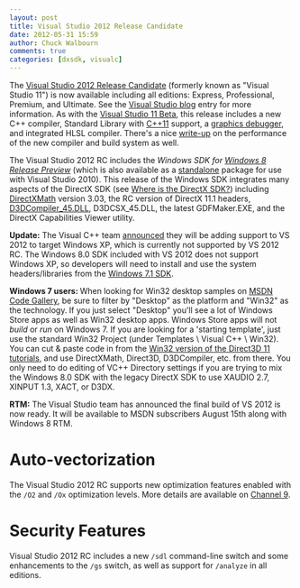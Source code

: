 ```yaml
---
layout: post
title: Visual Studio 2012 Release Candidate
date: 2012-05-31 15:59
author: Chuck Walbourn
comments: true
categories: [dxsdk, visualc]
---
```

The <a href="http://www.microsoft.com/visualstudio/11/en-us/downloads">Visual Studio 2012 Release Candidate</a> (formerly known as "Visual Studio 11") is now available including all editions: Express, Professional, Premium, and Ultimate. See the <a href="http://blogs.msdn.com/b/jasonz/archive/2012/05/31/announcing-the-release-candidate-rc-of-visual-studio-2012-and-net-framework-4-5.aspx">Visual Studio blog</a> entry for more information. As with the <a href="https://walbourn.github.io/visual-studio-11-beta/">Visual Studio 11 Beta</a>, this release includes a new C++ compiler, Standard Library with <a href="https://devblogs.microsoft.com/cppblog/c11-features-in-visual-c-11/">C++11</a> support, a <a href="https://devblogs.microsoft.com/cppblog/game-debugging-in-visual-studio-11/">graphics debugger</a>, and integrated HLSL compiler. There's a nice <a href="https://devblogs.microsoft.com/cppblog/c-build-throughput-visual-studio-11-pre-release-compared-to-visual-studio-2010-sp1/">write-up</a> on the performance of the new compiler and build system as well.
<!--more-->

The Visual Studio 2012 RC includes the <i>Windows SDK for <a href="https://walbourn.github.io/windows-8-release-preview-and-gdfs/">Windows 8 Release Preview</a></i> (which is also available as a <a href="https://developer.microsoft.com/en-us/windows/downloads/sdk-archive">standalone</a> package for use with Visual Studio 2010). This release of the Windows SDK integrates many aspects of the DirectX SDK (see <a href="https://walbourn.github.io/where-is-the-directx-sdk/">Where is the DirectX SDK?</a>) including <a href="https://walbourn.github.io/introducing-directxmath/">DirectXMath</a> version 3.03, the RC version of DirectX 11.1 headers, <a href="https://walbourn.github.io/hlsl-fxc-and-d3dcompile/">D3DCompiler_45.DLL</a>, D3DCSX_45.DLL, the latest GDFMaker.EXE, and the DirectX Capabilities Viewer utility.

<strong>Update:</strong> The Visual C++ team <a href="https://devblogs.microsoft.com/cppblog/targeting-windows-xp-with-c-in-visual-studio-2012/">announced</a> they will be adding support to VS 2012 to target Windows XP, which is currently not supported by VS 2012 RC. The Windows 8.0 SDK included with VS 2012 does not support Windows XP, so developers will need to install and use the system headers/libraries from the <a href="https://walbourn.github.io/windows-sdk-7-1/">Windows 7.1 SDK</a>.

<strong>Windows 7 users: </strong>When looking for Win32 desktop samples on <a href="http://code.msdn.microsoft.com/">MSDN Code Gallery</a>, be sure to filter by "Desktop" as the platform and "Win32" as the technology. If you just select "Desktop" you'll see a lot of Windows Store apps as well as Win32 desktop apps. Windows Store apps will not <em>build</em> or <em>run</em> on Windows 7. If you are looking for a 'starting template', just use the standard Win32 Project (under Templates \ Visual C++ \ Win32). You can cut & paste code in from the <a href="http://code.msdn.microsoft.com/Direct3D-Tutorial-Win32-829979ef">Win32 version of the Direct3D 11 tutorials</a>, and use DirectXMath, Direct3D, D3DCompiler, etc. from there. You only need to do editing of VC++ Directory settings if you are trying to mix the Windows 8.0 SDK with the legacy DirectX SDK to use XAUDIO 2.7, XINPUT 1.3, XACT, or D3DX.

<strong>RTM:</strong> The Visual Studio team has announced the final build of VS 2012 is now ready. It will be available to MSDN subscribers August 15th along with Windows 8 RTM.

<h1>Auto-vectorization</h1>

The Visual Studio 2012 RC supports new optimization features enabled with the <code>/O2</code> and <code>/Ox</code> optimization levels. More details are available on <a href="https://devblogs.microsoft.com/cppblog/auto-vectorization-on-channel9/">Channel 9</a>.

<h1>Security Features</h1>

Visual Studio 2012 RC includes a new <code>/sdl</code> command-line switch and some enhancements to the <code>/gs</code> switch, as well as support for <code>/analyze</code> in all editions.
